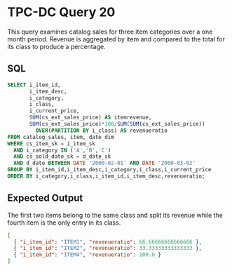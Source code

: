 # TPC-DC Query 20

This query examines catalog sales for three item categories over a one month
period. Revenue is aggregated by item and compared to the total for its class to
produce a percentage.

## SQL
```sql
SELECT i_item_id,
       i_item_desc,
       i_category,
       i_class,
       i_current_price,
       SUM(cs_ext_sales_price) AS itemrevenue,
       SUM(cs_ext_sales_price)*100/SUM(SUM(cs_ext_sales_price))
         OVER(PARTITION BY i_class) AS revenueratio
FROM catalog_sales, item, date_dim
WHERE cs_item_sk = i_item_sk
  AND i_category IN ('A','B','C')
  AND cs_sold_date_sk = d_date_sk
  AND d_date BETWEEN DATE '2000-02-01' AND DATE '2000-03-02'
GROUP BY i_item_id,i_item_desc,i_category,i_class,i_current_price
ORDER BY i_category,i_class,i_item_id,i_item_desc,revenueratio;
```

## Expected Output
The first two items belong to the same class and split its revenue while the
fourth item is the only entry in its class.
```json
[
  { "i_item_id": "ITEM1", "revenueratio": 66.66666666666666 },
  { "i_item_id": "ITEM2", "revenueratio": 33.33333333333333 },
  { "i_item_id": "ITEM4", "revenueratio": 100.0 }
]
```

